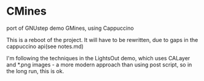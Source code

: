 # CMines

port of GNUstep demo GMines, using Cappuccino 


This is a reboot of the project. It will have to be rewritten, due to gaps in the cappuccino api(see notes.md)

I'm following the techniques in the LightsOut demo, which uses CALayer and *.png images - a more modern approach than using post script, so in the long run, this is ok.




